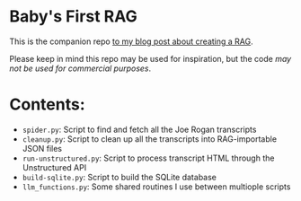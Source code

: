 # Baby's First RAG

This is the companion repo [to my blog post about creating a RAG](https://www.jasonscheirer.com/weblog/babys-first-rag/).

Please keep in mind this repo may be used for inspiration, but the code _may not be used for commercial purposes_.

# Contents:

- `spider.py`: Script to find and fetch all the Joe Rogan transcripts
- `cleanup.py`: Script to clean up all the transcripts into RAG-importable JSON files
- `run-unstructured.py`: Script to process transcript HTML through the Unstructured API
- `build-sqlite.py`: Script to build the SQLite database
- `llm_functions.py`: Some shared routines I use between multiople scripts
